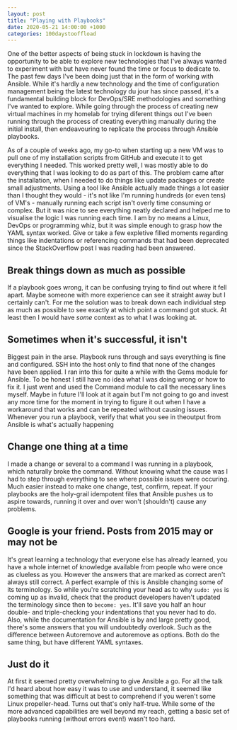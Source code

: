 ```yaml
---
layout: post
title: "Playing with Playbooks"
date: 2020-05-21 14:00:00 +1000
categories: 100daystooffload
---
```

One of the better aspects of being stuck in lockdown is having the opportunity to be able to explore new technologies that I've always wanted to experiment with but have never found the time or focus to dedicate to. The past few days I've been doing just that in the form of working with Ansible. While it's hardly a new technology and the time of configuration management being the latest technology du jour has since passed, it's a fundamental building block for DevOps/SRE methodologies and something I've wanted to explore. While going through the process of creating new virtual machines in my homelab for trying diferent things out I've been running through the process of creating everything manually during the initial install, then endeavouring to replicate the process through Ansible playbooks.

As of a couple of weeks ago, my go-to when starting up a new VM was to pull one of my installation scripts from GitHub and execute it to get everything I needed. This worked pretty well, I was mostly able to do everything that I was looking to do as part of this. The problem came after the installation, when I needed to do things like update packages or create small adjustments. Using a tool like Ansible actually made things a lot easier than I thought they would - it's not like I'm running hundreds (or even tens) of VM's - manually running each script isn't overly time consuming or complex. But it was nice to see everything neatly declared and helped me to visualise the logic I was running each time. I am by no means a Linux, DevOps or programming whiz, but it was simple enough to grasp how the YAML syntax worked. Give or take a few expletive filled moments regarding things like indentations or referencing commands that had been deprecated since the StackOverflow post I was reading had been answered.

## Break things down as much as possible

If a playbook goes wrong, it can be confusing trying to find out where it fell apart. Maybe someone with more experience can see it straight away but I certainly can't. For me the solution was to break down each individual step as much as possible to see exactly at which point a command got stuck. At least then I would have *some* context as to what I was looking at.

## Sometimes when it's successful, it isn't

Biggest pain in the arse. Playbook runs through and says everything is fine and configured. SSH into the host only to find that none of the changes have been applied. I ran into this for quite a while with the Gems module for Ansible. To be honest I still have no idea what I was doing wrong or how to fix it. I just went and used the Command module to call the necessary lines myself. Maybe in future I'll look at it again but I'm not going to go and invest any more time for the moment in trying to figure it out when I have a workaround that works and can be repeated without causing issues. Whenever you run a playbook, verify that what you see in theoutput from Ansible is what's actually happening

## Change one thing at a time

I made a change or several to a command I was running in a playbook, which naturally broke the command. Without knowing what the cause was I had to step through everything to see where possible issues were occuring. Much easier instead to make one change, test, confirm, repeat. If your playbooks are the holy-grail idempotent files that Ansible pushes us to aspire towards, running it over and over won't (shouldn't) cause any problems.

## Google is your friend. Posts from 2015 may or may not be

It's great learning a technology that everyone else has already learned, you have a whole internet of knowledge available from people who were once as clueless as you. However the answers that are marked as correct aren't always still correct. A perfect example of this is Ansible changing some of its terminology. So while you're scratching your head as to why `sudo: yes` is coming up as invalid, check that the product developers haven't updated the terminology since then to `become: yes`. It'll save you half an hour double- and triple-checking your indentations that you never had to do. Also, while the documentation for Ansible is by and large pretty good, there's some answers that you will undoubtedly overlook. Such as the difference between Autoremove and autoremove as options. Both do the same thing, but have different YAML syntaxes.

## Just do it

At first it seemed pretty overwhelming to give Ansible a go. For all the talk I'd heard about how easy it was to use and understand, it seemed like something that was difficult at best to comprehend if you weren't some Linux propeller-head. Turns out that's only half-true. While some of the more advanced capabilities are well beyond my reach, getting a basic set of playbooks running (without errors even!) wasn't too hard.
